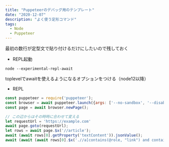 ```yaml
---
title: "Puppeteerのデバッグ用のテンプレート"
date: "2020-12-07"
description: "よく使う定形コマンド"
tags:
  - Node
  - Puppeteer
---
```


最初の数行が定型文で貼り付けるだけにしたいので残しておく

- REPL起動

```
node --experimental-repl-await
```

toplevelでawaitを使えるようになるオプションをつける（node12以降）

- REPL

```javascript
const puppeteer = require('puppeteer');
const browser = await puppeteer.launch({args: ['--no-sandbox', '--disable-setuid-sandbox']});
const page = await browser.newPage();

// この辺からはその時時に合わせて変える
let requestUrl = 'https://example.com'
await page.goto(requestUrl);
let rows = await page.$x('//article');
await (await rows[0].getProperty('textContent')).jsonValue();
await (await (await rows[0].$x('.//a[contains(@role, "link") and contains(@data-focusable, "true")]/time'))[0].getProperty('textContent')).jsonValue();
```

